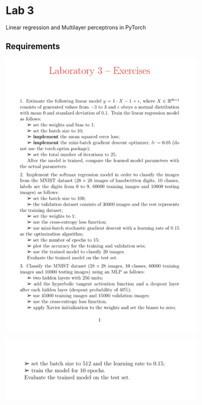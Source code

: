 # Lab 3

Linear regression and Multilayer perceptrons in PyTorch

## Requirements
<p align="center">
    <img src="requirements.png">
</p>
<p align="center">
    <img src="requirements2.png">
</p>
